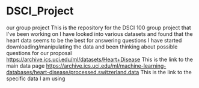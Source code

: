 # DSCI_Project
our group project 
This is the repository for the DSCI 100 group project that I've been working on
I have looked into various datasets and found that the heart data seems to be the best for answering questions
I have started downloading/manipulating the data and been thinking about possible questions for our proposal
https://archive.ics.uci.edu/ml/datasets/Heart+Disease This is the link to the main data page
https://archive.ics.uci.edu/ml/machine-learning-databases/heart-disease/processed.switzerland.data This is the link to the specific data I am using
